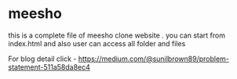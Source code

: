 # meesho
this is a complete file of meesho clone website .
you can start from index.html 
and also user can access all folder and files 

For blog detail click - 
https://medium.com/@sunilbrown89/problem-statement-511a58da8ec4
